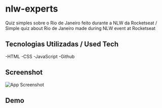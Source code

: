 
# nlw-experts
Quiz simples sobre o Rio de Janeiro feito durante a NLW da Rocketseat / Simple quiz about Rio de Janeiro made during NLW event at Rocketseat

## Tecnologias Utilizadas / Used Tech

-HTML
-CSS
-JavaScript
-Github


## Screenshot

![App Screenshot](https://imgur.com/vwv9Vc2)

## Demo
